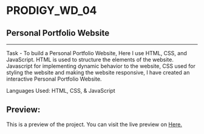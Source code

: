 # PRODIGY_WD_04

## Personal Portfolio Website
---
<p> Task - To build a Personal Portfolio Website, Here I use HTML, CSS, and JavaScript. HTML is used to structure the elements of the website. Javascript for implementing dynamic behavior to the website,  CSS used for styling the website and making the website responsive, I have created an interactive Personal Portfolio Website. </p>

<p> Languages Used: HTML, CSS, & JavaScript </p>
<h2>Preview: </h2>
<p>This is a preview of the project. You can visit the live preview on <a href="https://mohdtabishkhan-portfolio.netlify.app/" target="_blank"> Here. </a></p>
